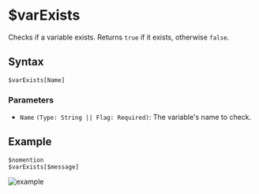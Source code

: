 # $varExists
Checks if a variable exists. Returns `true` if it exists, otherwise `false`.

## Syntax
```
$varExists[Name]
```

### Parameters
- `Name` `(Type: String || Flag: Required)`: The variable's name to check.

## Example
```
$nomention
$varExists[$message]
```
![example](https://user-images.githubusercontent.com/94063167/198907049-af572aa7-4dc7-4d89-8536-eb809ecabf41.png)
